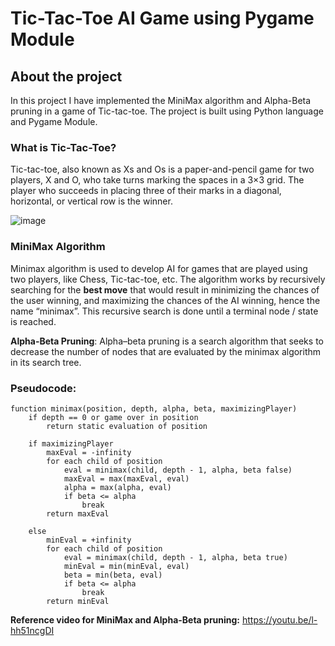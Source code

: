 # Tic-Tac-Toe AI Game using Pygame Module

## About the project
In this project I have implemented the MiniMax algorithm and Alpha-Beta pruning in a game of Tic-tac-toe. The project is built using Python language and Pygame Module.

### What is Tic-Tac-Toe?
Tic-tac-toe, also known as Xs and Os is a paper-and-pencil game for two players, X and O, who take turns marking the spaces in a 3×3 grid. The player who succeeds in placing three of their marks in a diagonal, horizontal, or vertical row is the winner.

![image](https://miro.medium.com/max/395/1*mIjIjWIUc45MQjLDVkOC-w.png)

### MiniMax Algorithm
Minimax algorithm is used to develop AI for games that are played using two players, like Chess, Tic-tac-toe, etc. 
The algorithm works by recursively searching for the **best move** that would result in minimizing the chances of the user winning, and maximizing the chances of the AI winning, hence the name “minimax”. This recursive search is done until a terminal node / state is reached.

**Alpha-Beta Pruning**:
Alpha–beta pruning is a search algorithm that seeks to decrease the number of nodes that are evaluated by the minimax algorithm in its search tree.

### Pseudocode:
```
function minimax(position, depth, alpha, beta, maximizingPlayer)
	if depth == 0 or game over in position
		return static evaluation of position
 
	if maximizingPlayer
		maxEval = -infinity
		for each child of position
			eval = minimax(child, depth - 1, alpha, beta false)
			maxEval = max(maxEval, eval)
			alpha = max(alpha, eval)
			if beta <= alpha
				break
		return maxEval
 
	else
		minEval = +infinity
		for each child of position
			eval = minimax(child, depth - 1, alpha, beta true)
			minEval = min(minEval, eval)
			beta = min(beta, eval)
			if beta <= alpha
				break
		return minEval
```

**Reference video for MiniMax and Alpha-Beta pruning:** 
https://youtu.be/l-hh51ncgDI

